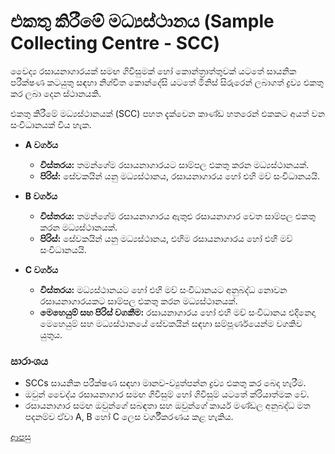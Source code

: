 # එකතු කිරීමේ මධ්‍යස්ථානය (Sample Collecting Centre - SCC)
වෛද්‍ය රසායනාගාරයක් සමඟ ගිවිසුමක් හෝ කොන්ත්‍රාත්තුවක් යටතේ සායනික පරීක්ෂණ කටයුතු සඳහා නිශ්චිත කොන්දේසි යටතේ මිනිස් සිරුරෙන් ලබාගත් ද්‍රව්‍ය එකතු කර ලබා දෙන ස්ථානයකි.

එකතු කිරීමේ මධ්‍යස්ථානයක් (SCC) පහත දැක්වෙන කාණ්ඩ හතරෙන් එකකට අයත් වන සංවිධානයක් විය හැක.

- **A වර්ගය**
  - **විස්තරය:** තමන්ගේම රසායනාගාරයට සාම්පල එකතු කරන මධ්‍යස්ථානයක්.
  - **පිරිස්:** සේවකයින් යනු මධ්‍යස්ථානය, රසායනාගාරය හෝ එහි මව් සංවිධානයයි.

- **B වර්ගය**
  - **විස්තරය:** තමන්ගේම රසායනාගාරය ඇතුළු රසායනාගාර වෙත සාම්පල එකතු කරන මධ්‍යස්ථානයක්.
  - **පිරිස්:** සේවකයින් යනු මධ්‍යස්ථානය, එහිම රසායනාගාරය හෝ එහි මව් සංවිධානයයි.

- **C වර්ගය**
  - **විස්තරය:** මධ්‍යස්ථානයට හෝ එහි මව් සංවිධානයට අනුබද්ධ නොවන රසායනාගාරයකට සාම්පල එකතු කරන මධ්‍යස්ථානයක්.
  - **මෙහෙයුම් සහ පිරිස් වගකීම:** රසායනාගාරය හෝ එහි මව් සංවිධානය එදිනෙදා මෙහෙයුම් සහ මධ්‍යස්ථානයේ සේවකයින් සඳහා සම්පූර්ණයෙන්ම වගකිව යුතුය.

### සාරාංශය
* SCCs සායනික පරීක්ෂණ සඳහා මානව-ව්‍යුත්පන්න ද්‍රව්‍ය එකතු කර බෙදා හැරීම.
* ඔවුන් වෛද්ය රසායනාගාර සමඟ ගිවිසුම් හෝ ගිවිසුම් යටතේ ක්රියාත්මක වේ.
* රසායනාගාර සමඟ ඔවුන්ගේ සබඳතා සහ ඔවුන්ගේ කාර්ය මණ්ඩල අනුබද්ධ මත පදනම්ව ඒවා A, B හෝ C ලෙස වර්ගීකරණය කළ හැකිය.

[ආපසු](https://github.com/hmislk/hmis/wiki/%E0%B6%B4%E0%B6%BB%E0%B7%92%E0%B7%81%E0%B7%93%E0%B6%BD%E0%B6%9A-%E0%B6%85%E0%B6%AD%E0%B7%8A%E0%B6%B4%E0%B7%9C%E0%B6%AD)